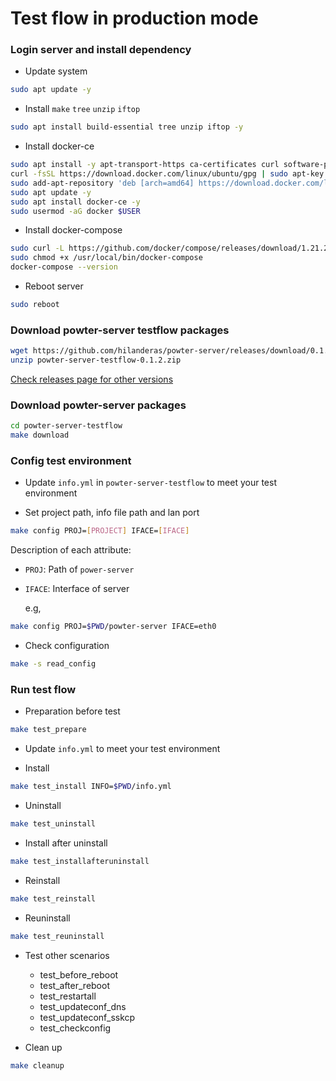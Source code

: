 # Test flow in production mode

### Login server and install dependency
* Update system
```bash
sudo apt update -y
```

* Install `make` `tree` `unzip` `iftop`
```bash
sudo apt install build-essential tree unzip iftop -y
```

* Install docker-ce
```bash
sudo apt install -y apt-transport-https ca-certificates curl software-properties-common
curl -fsSL https://download.docker.com/linux/ubuntu/gpg | sudo apt-key add -
sudo add-apt-repository 'deb [arch=amd64] https://download.docker.com/linux/ubuntu bionic stable'
sudo apt update -y
sudo apt install docker-ce -y
sudo usermod -aG docker $USER
```

* Install docker-compose
```bash
sudo curl -L https://github.com/docker/compose/releases/download/1.21.2/docker-compose-`uname -s`-`uname -m` -o /usr/local/bin/docker-compose
sudo chmod +x /usr/local/bin/docker-compose
docker-compose --version
```
* Reboot server
```bash
sudo reboot
```

###  Download powter-server testflow packages
```bash
wget https://github.com/hilanderas/powter-server/releases/download/0.1.2/powter-server-testflow-0.1.2.zip
unzip powter-server-testflow-0.1.2.zip
```
[Check releases page for other versions](https://github.com/hilanderas/powter-server/releases)

### Download powter-server packages
```bash
cd powter-server-testflow
make download
```

### Config test environment
* Update `info.yml` in `powter-server-testflow` to meet your test environment

* Set project path, info file path and lan port 
```bash
make config PROJ=[PROJECT] IFACE=[IFACE]
```
Description of each attribute:
* `PROJ`: Path of `power-server`
* `IFACE`: Interface of server

	e.g,
```bash
make config PROJ=$PWD/powter-server IFACE=eth0
```

* Check configuration
```bash
make -s read_config
```

### Run test flow

* Preparation before test
```bash
make test_prepare
```
* Update `info.yml` to meet your test environment

* Install
```bash
make test_install INFO=$PWD/info.yml
```

* Uninstall
```bash
make test_uninstall
```

* Install after uninstall
```bash
make test_installafteruninstall
```

* Reinstall
```bash
make test_reinstall
```

* Reuninstall
```bash
make test_reuninstall
```

* Test other scenarios
	* test_before_reboot  
	* test_after_reboot 
	* test_restartall 
	* test_updateconf_dns 
	* test_updateconf_sskcp
	* test_checkconfig

* Clean up
```bash
make cleanup
```
